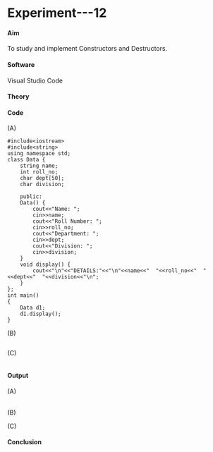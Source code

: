 # Experiment---12 

#### Aim 
To study and implement Constructors and Destructors. 

#### Software 
Visual Studio Code 

#### Theory 

#### Code 

(A) <br> 
```
#include<iostream> 
#include<string>
using namespace std; 
class Data {
    string name;
    int roll_no;
    char dept[50];
    char division;

    public:
    Data() {
        cout<<"Name: ";
        cin>>name;
        cout<<"Roll Number: ";
        cin>>roll_no;
        cout<<"Department: ";
        cin>>dept;
        cout<<"Division: ";
        cin>>division;
    }
    void display() {
        cout<<"\n"<<"DETAILS:"<<"\n"<<name<<"  "<<roll_no<<"  "<<dept<<"  "<<division<<"\n";
    }
};
int main() 
{
    Data d1;
    d1.display();
} 

```

(B) <br> 
```
```

(C) <br> 
```
```

#### Output  

(A) <br>  
![]() 

(B) <br> 
![]() 

(C) <br> 
![]() 

#### Conclusion 
